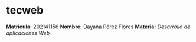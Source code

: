 # tecweb
**Matricula:** 202141156
**Nombre:** Dayana Pérez Flores
**Materia:** _Desarrollo de aplicaciones Web_